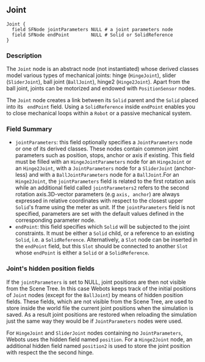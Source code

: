 ## Joint


```
Joint {
  field SFNode jointParameters NULL # a joint parameters node
  field SFNode endPoint        NULL # Solid or SolidReference
}
```

### Description

The `Joint` node is an abstract node (not instantiated) whose derived classes
model various types of mechanical joints: hinge (`HingeJoint`), slider
(`SliderJoint`), ball joint (`BallJoint`), hinge2 (`Hinge2Joint`). Apart from
the ball joint, joints can be motorized and endowed with `PositionSensor` nodes.

The `Joint` node creates a link between its `Solid` parent and the `Solid`
placed into its ` endPoint` field. Using a `SolidReference` inside `endPoint`
enables you to close mechanical loops within a `Robot` or a passive mechanical
system.

### Field Summary

- `jointParameters`: this field optionally specifies a `JointParameters` node or one of its derived classes. These nodes contain common joint parameters such as position, stops, anchor or axis if existing. This field must be filled with an `HingeJointParameters` node for an `HingeJoint` or an `Hinge2Joint`, with a `JointParameters` node for a `SliderJoint` (anchor-less) and with a `BallJointParameters` node for a `BallJoint`.For an `Hinge2Joint`, the `jointParameters` field is related to the first rotation axis while an additional field called `jointParameters2` refers to the second rotation axis.3D-vector parameters (e.g `axis, anchor`) are always expressed in relative coordinates with respect to the closest upper `Solid`'s frame using the meter as unit. If the `jointParameters` field is not specified, parameters are set with the default values defined in the corresponding parameter node.
- `endPoint`: this field specifies which `Solid` will be subjected to the joint constraints. It must be either a `Solid` child, or a reference to an existing `Solid`, i.e. a `SolidReference`. Alternatively, a `Slot` node can be inserted in the `endPoint` field, but this `Slot` should be connected to another `Slot` whose `endPoint` is either a `Solid` or a `SolidReference`.

### Joint's hidden position fields

If the `jointParameters` is set to NULL, joint positions are then not visible
from the Scene Tree. In this case Webots keeps track of the initial positions of
`Joint` nodes (except for the `BallJoint`) by means of hidden position fields.
These fields, which are not visible from the Scene Tree, are used to store
inside the world file the current joint positions when the simulation is saved.
As a result joint positions are restored when reloading the simulation just the
same way they would be if `JointParameters` nodes were used.

For `HingeJoint` and `SliderJoint` nodes containing no `JointParameters`, Webots
uses the hidden field named `position`. For a `Hinge2Joint` node, an additional
hidden field named `position2` is used to store the joint position with respect
the the second hinge.

